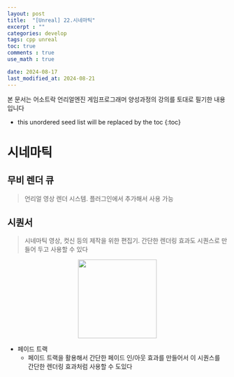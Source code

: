 ```yaml
---
layout: post
title:  "[Unreal] 22.시네마틱"
excerpt : ""
categories: develop
tags: cpp unreal
toc: true
comments : true
use_math : true

date: 2024-08-17
last_modified_at: 2024-08-21
---
```

> <span style="font-size: 80%">
본 문서는 어소트락 언리얼엔진 게임프로그래머 양성과정의 강의를 토대로 필기한 내용입니다 </span>

<!--more-->

* this unordered seed list will be replaced by the toc
{:toc}

<!-- <p align = "center">
  <img src ="https://github.com/user-attachments/assets/3b3d3969-f050-4a56-afde-3a731370edfb" width = 520>
</p> -->

# 시네마틱

## 무비 렌더 큐
> 언리얼 영상 렌더 시스템. 플러그인에서 추가해서 사용 가능

## 시퀀서
> 시네마틱 영상, 컷신 등의 제작을 위한 편집기. 간단한 렌더링 효과도 시퀀스로 만들어 두고 사용할 수 있다

<p align = "center">
  <img src ="https://github.com/user-attachments/assets/646dae57-40cf-4071-b517-57f6a2219011" width = 180>
</p>

- 페이드 트랙
  - 페이드 트랙을 활용해서 간단한 페이드 인/아웃 효과를 만들어서 이 시퀀스를 간단한 렌더링 효과처럼 사용할 수 도있다